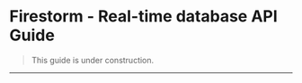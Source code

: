 # Firestorm - Real-time database API Guide

> This guide is under construction.

---

[//]: # (## Contents)

[//]: # ()
[//]: # (* [Basic &#40;CRUD&#41; operations]&#40;#basic-operations&#41;)

[//]: # (* [Queries & filtering/sorting]&#40;#queries--filteringsorting&#41;)

[//]: # (* [Transactions & batch operations]&#40;#transactions--batch-operations&#41;)

[//]: # (* [Pagination]&#40;#pagination&#41;)

[//]: # (* [Listeners]&#40;#listeners&#41;)

[//]: # (---)
